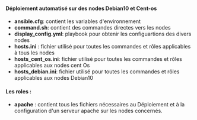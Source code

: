 #### Déploiement automatisé sur des nodes Debian10 et Cent-os

- **ansible.cfg**: contient les variables d'environnement
- **command.sh**: contient des commandes directes vers les nodes
- **display_config.yml**: playbook pour obtenir les configuartions des divers nodes
- **hosts.ini** : fichier utilisé pour toutes les commandes et rôles applicables à tous les nodes
- **hosts_cent_os.ini**:  fichier utilisé pour toutes les commandes et rôles applicables aux nodes cent Os
- **hosts_debian.ini**: fichier utilisé pour toutes les commandes et rôles applicables aux nodes Debian10

#### Les roles :

- **apache** : contient tous les fichiers nécessaires au Déploiement et à la configuration d'un serveur apache sur les nodes concernés. 
